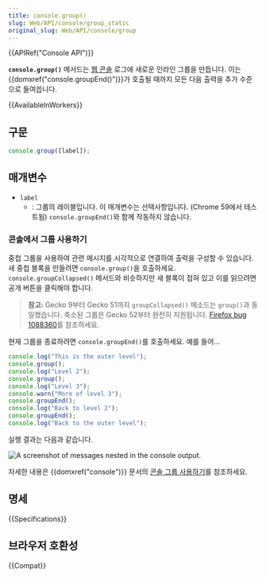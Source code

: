 ```yaml
---
title: console.group()
slug: Web/API/console/group_static
original_slug: Web/API/console/group
---
```


{{APIRef("Console API")}}

**`console.group()`** 메서드는 [웹 콘솔](/ko/docs/Tools/Web_Console) 로그에 새로운 인라인 그룹을 만듭니다. 이는 {{domxref("console.groupEnd()")}}가 호출될 때까지 모든 다음 출력을 추가 수준으로 들여씁니다.

{{AvailableInWorkers}}

## 구문

```js
console.group([label]);
```

## 매개변수

- `label`
  - : 그룹의 레이블입니다. 이 매개변수는 선택사항입니다. (Chrome 59에서 테스트됨) `console.groupEnd()`와 함께 작동하지 않습니다.

### 콘솔에서 그룹 사용하기

중첩 그룹을 사용하여 관련 메시지를 시각적으로 연결하여 출력을 구성할 수 있습니다. 새 중첩 블록을 만들려면 `console.group()`을 호출하세요. `console.groupCollapsed()` 메서드와 비슷하지만 새 블록이 접혀 있고 이를 읽으려면 공개 버튼을 클릭해야 합니다.

> **참고:** Gecko 9부터 Gecko 51까지 `groupCollapsed()` 메소드는 `group()`과 동일했습니다.
> 축소된 그룹은 Gecko 52부터 완전히 지원됩니다. [Firefox bug 1088360](https://bugzil.la/1088360)를 참조하세요.

현재 그룹을 종료하려면 `console.groupEnd()`를 호출하세요. 예를 들어...

```js
console.log("This is the outer level");
console.group();
console.log("Level 2");
console.group();
console.log("Level 3");
console.warn("More of level 3");
console.groupEnd();
console.log("Back to level 2");
console.groupEnd();
console.log("Back to the outer level");
```

실행 결과는 다음과 같습니다.

![A screenshot of messages nested in the console output.](nesting.png)

자세한 내용은 {{domxref("console")}} 문서의 [콘솔 그룹 사용하기](/ko/docs/Web/API/console#콘솔_그룹_사용하기)를 참조하세요.

## 명세

{{Specifications}}

## 브라우저 호환성

{{Compat}}
